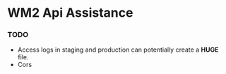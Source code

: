 # WM2 Api Assistance

### TODO
- Access logs in staging and production can potentially create a **HUGE** file.
- Cors
